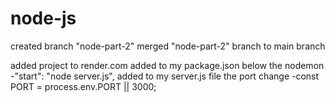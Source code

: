 # node-js

created branch "node-part-2"
merged "node-part-2" branch to main branch

added project to render.com
added to my package.json below the nodemon
-"start": "node server.js",
added to my server.js file the port change
-const PORT = process.env.PORT || 3000;
